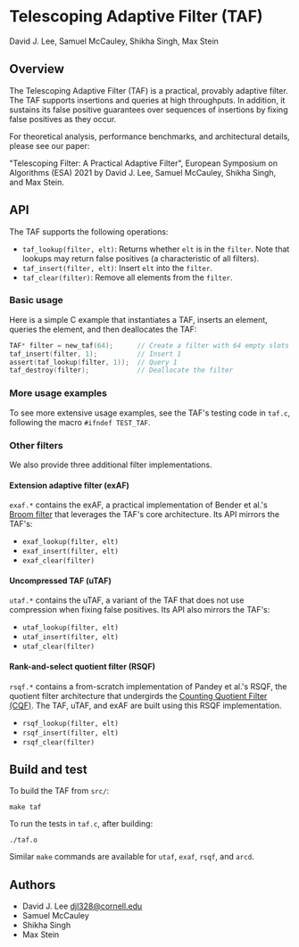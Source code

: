 # Telescoping Adaptive Filter (TAF)
David J. Lee, Samuel McCauley, Shikha Singh, Max Stein

## Overview
The Telescoping Adaptive Filter (TAF) is a practical, provably adaptive filter.  The TAF supports insertions and queries at high throughputs.  In addition, it sustains its false positive guarantees over sequences of insertions by fixing false positives as they occur.

For theoretical analysis, performance benchmarks, and architectural details, please see our paper:

"Telescoping Filter: A Practical Adaptive Filter", European Symposium on Algorithms (ESA) 2021 by David J. Lee, Samuel McCauley, Shikha Singh, and Max Stein.

## API
The TAF supports the following operations:
- `taf_lookup(filter, elt)`: Returns whether `elt` is in the `filter`. Note that lookups may return false positives (a characteristic of all filters).
- `taf_insert(filter, elt)`: Insert `elt` into the `filter`. 
- `taf_clear(filter)`: Remove all elements from the `filter`.

### Basic usage
Here is a simple C example that instantiates a TAF, inserts an element, queries the element, and then deallocates the TAF:

```C
TAF* filter = new_taf(64);      // Create a filter with 64 empty slots
taf_insert(filter, 1);          // Insert 1
assert(taf_lookup(filter, 1));  // Query 1
taf_destroy(filter);            // Deallocate the filter
```

### More usage examples
To see more extensive usage examples, see the TAF's testing code in `taf.c`, following the macro `#ifndef TEST_TAF`.

### Other filters
We also provide three additional filter implementations.

#### Extension adaptive filter (exAF)
`exaf.*` contains the exAF, a practical implementation of Bender et al.'s [Broom filter](https://arxiv.org/abs/1711.01616) that leverages the TAF's core architecture. Its API mirrors the TAF's:
- `exaf_lookup(filter, elt)`
- `exaf_insert(filter, elt)`
- `exaf_clear(filter)`

#### Uncompressed TAF (uTAF)
`utaf.*` contains the uTAF, a variant of the TAF that does not use compression when fixing false positives. Its API also mirrors the TAF's:
- `utaf_lookup(filter, elt)`
- `utaf_insert(filter, elt)`
- `utaf_clear(filter)`

#### Rank-and-select quotient filter (RSQF)
`rsqf.*` contains a from-scratch implementation of Pandey et al.'s RSQF, the quotient filter architecture that undergirds the [Counting Quotient Filter (CQF)](https://github.com/splatlab/cqf).  The TAF, uTAF, and exAF are built using this RSQF implementation.
- `rsqf_lookup(filter, elt)`
- `rsqf_insert(filter, elt)`
- `rsqf_clear(filter)`

## Build and test
To build the TAF from `src/`:
```
make taf
```
To run the tests in `taf.c`, after building:
```
./taf.o
```

Similar `make` commands are available for `utaf`, `exaf`, `rsqf`, and `arcd`.

## Authors
- David J. Lee <djl328@cornell.edu>
- Samuel McCauley
- Shikha Singh
- Max Stein

